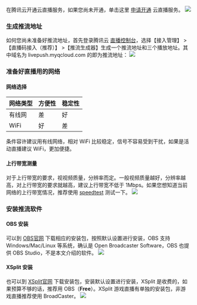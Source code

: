 在腾讯云开通云直播服务，如果您尚未开通，单击这里 [申请开通](https://console.cloud.tencent.com/live) 云直播服务。
![](//mc.qcloudimg.com/static/img/2176e9772545f1ea134627abce9adf99/image.png)

### 生成推流地址
如何您尚未准备好推流地址，首先登录腾讯云 [直播控制台](https://console.cloud.tencent.com/live)，选择【接入管理】 > 【直播码接入（推荐）】 >【推流生成器】生成一个推流地址和三个播放地址。其中域名为 livepush.myqcloud.com 的即为推流地址：
![](//mc.qcloudimg.com/static/img/0f6ef47809b0d98ff0beb3c6fb4bfbaa/image.png)

### 准备好直播用的网络
#### 网络选择

|网络类型|方便性|稳定性|
|--|--|--|
|有线网|差|好|
|WiFi|好|差|
条件容许建议用有线网络，相对 WiFi 比较稳定，信号不容易受到干扰，如果是活动直播建议 WiFi，更加便捷。

#### 上行带宽测量
对于上行带宽的要求，视视频质量，分辨率而定。一般视频质量越好，分辨率越高，对上行带宽的要求就越高，建议上行带宽不低于 1Mbps。如果您想知道当前网络的上行带宽情况，推荐使用 [speedtest](http://www.speedtest.net/) 测试一下。
![](//mc.qcloudimg.com/static/img/b5724af9873220c395e295894205e4ad/image.png)

### 安装推流软件
#### OBS 安装
可以到 [OBS官网](https://obsproject.com/download) 下载相应的安装包，按照默认设置进行安装，OBS 支持 Windows/Mac/Linux 等系统，确认是 Open Broadcaster Software，OBS 也提供 OBS Studio，不是本文介绍的软件。
![](//mc.qcloudimg.com/static/img/dcbb929e364b1d8e80c04e326a756a26/image.png)

#### XSplit 安装
也可以到 [XSplit官网](https://www.xsplit.com/zh_cn/) 下载安装包，安装默认设置进行安装，XSplit 是收费的，如果预算不够的话，推荐用 OBS（**Free**）。XSplit 游戏直播有单独的安装包，非游戏直播推荐使用 BroadCaster。
![](//mc.qcloudimg.com/static/img/18c47cb7646e189acc168e6a5e8e4714/image.png)